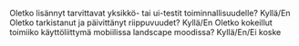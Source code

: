 Oletko lisännyt tarvittavat yksikkö- tai ui-testit toiminnallisuudelle? Kyllä/En
Oletko tarkistanut ja päivittänyt riippuvuudet? Kyllä/En
Oletko kokeillut toimiiko käyttöliittymä mobiilissa landscape moodissa? Kyllä/En/Ei koske
